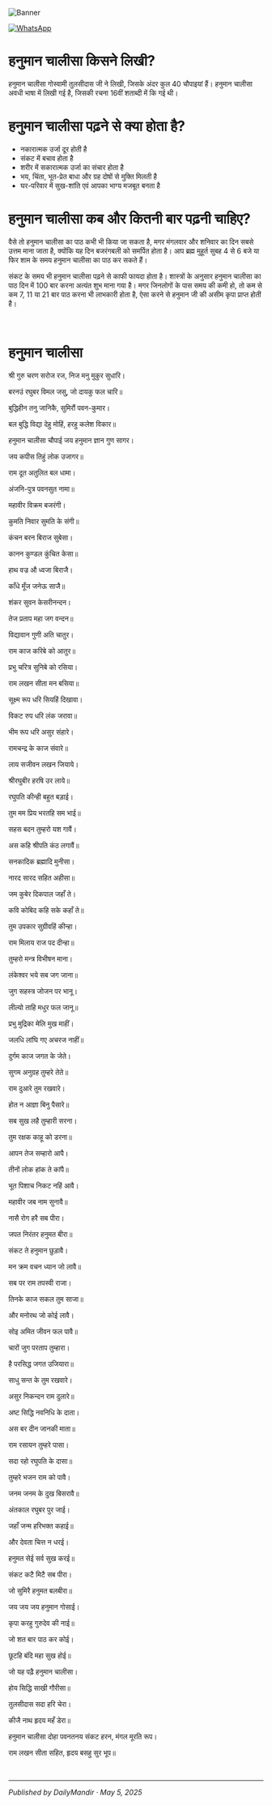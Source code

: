 <!-- Banner SVG -->
![Banner](http://raw.githubusercontent.com/anandwana001/content-repo/refs/heads/main/chalisa/hanuman/hanumanchalisa.png)

<!-- Share & WhatsApp icons as SVG -->
<a href="https://api.whatsapp.com/send?text=Check%20out%20this%20article%20in%20the%20Hanuman%20Chalisa%20app%3A%20https%3A%2F%2Fwww.sattvikmitr.com%2Farticles%3FcontentUrl%3Dhttps%253A%252F%252Fraw.githubusercontent.com%252Fanandwana001%252Fcontent-repo%252Frefs%252Fheads%252Fmain%252Fchalisa%252Fhanuman%252Fhanuman_chalisa_english.md%26title%3DHanuman%2520Chalisa">
  <img src="https://raw.githubusercontent.com/anandwana001/content-repo/refs/heads/main/assets/ic_wtsapp_share_rounded.svg" alt="WhatsApp"/>
</a>

<br>

# हनुमान चालीसा किसने लिखी?

हनुमान चालीसा गोस्वामी तुलसीदास जी ने लिखी, जिसके अंदर कुल 40 चौपाइयां हैं। हनुमान चालीसा अवधी भाषा में लिखी गई है, जिसकी रचना 16वीं शताब्दी में कि गई थी।

# हनुमान चालीसा पढ़ने से क्या होता है?

- नकारात्मक उर्जा दूर होती है
- संकट में बचाव होता है
- शरीर में सकारात्मक उर्जा का संचार होता है
- भय, चिंता, भूत-प्रेत बाधा और ग्रह दोषों से मुक्ति मिलती है
- घर-परिवार में सुख-शांति एवं आपका भाग्य मजबूत बनता है


# हनुमान चालीसा कब और कितनी बार पढ़नी चाहिए?

वैसे तो हनुमान चालीसा का पाठ कभी भी किया जा सकता है, मगर मंगलवार और शनिवार का दिन सबसे उत्तम माना जाता है, क्योंकि यह दिन बजरंगबली को समर्पित होता है। आप ब्रह्म मुहूर्त सुबह 4 से 6 बजे या फिर शाम के समय हनुमान चालीसा का पाठ कर सकते हैं।

संकट के समय भी हनुमान चालीसा पढ़ने से काफी फायदा होता है। शास्त्रों के अनुसार हनुमान चालीसा का पाठ दिन में 100 बार करना अत्यंत शुभ माना गया है। मगर जिनलोगों के पास समय की कमी हो, तो कम से कम 7, 11 या 21 बार पाठ करना भी लाभकारी होता है, ऐसा करने से हनुमान जी की असीम कृपा प्राप्त होती है।


<br>

# हनुमान चालीसा




श्री गुरु चरण सरोज रज, निज मनु मुकुर सुधारि।

बरनउं रघुबर विमल जसु, जो दायकु फल चारि॥

बुद्धिहीन तनु जानिकै, सुमिरौं पवन-कुमार।

बल बुद्धि विद्या देहु मोहिं, हरहु कलेश विकार॥

हनुमान चालीसा चौपाई
जय हनुमान ज्ञान गुण सागर।

जय कपीस तिहुं लोक उजागर॥

राम दूत अतुलित बल धामा।

अंजनि-पुत्र पवनसुत नामा॥

महावीर विक्रम बजरंगी।

कुमति निवार सुमति के संगी॥

कंचन बरन बिराज सुबेसा।

कानन कुण्डल कुंचित केसा॥

हाथ वज्र औ ध्वजा बिराजै।

काँधे मूँज जनेऊ साजै॥

शंकर सुवन केसरीनन्दन।

तेज प्रताप महा जग वन्दन॥

विद्यावान गुणी अति चातुर।

राम काज करिबे को आतुर॥

प्रभु चरित्र सुनिबे को रसिया।

राम लखन सीता मन बसिया॥

सूक्ष्म रूप धरि सियहिं दिखावा।

विकट रुप धरि लंक जरावा॥

भीम रूप धरि असुर संहारे।

रामचन्द्र के काज संवारे॥

लाय सजीवन लखन जियाये।

श्रीरघुबीर हरषि उर लाये॥

रघुपति कीन्ही बहुत बड़ाई।

तुम मम प्रिय भरतहि सम भाई॥

सहस बदन तुम्हरो यश गावैं।

अस कहि श्रीपति कंठ लगावैं॥

सनकादिक ब्रह्मादि मुनीसा।

नारद सारद सहित अहीसा॥

जम कुबेर दिकपाल जहाँ ते।

कवि कोबिद कहि सके कहाँ ते॥

तुम उपकार सुग्रीवहिं कीन्हा।

राम मिलाय राज पद दीन्हा॥

तुम्हरो मन्त्र विभीषन माना।

लंकेश्वर भये सब जग जाना॥

जुग सहस्त्र जोजन पर भानू।

लील्यो ताहि मधुर फल जानू॥

प्रभु मुद्रिका मेलि मुख माहीं।

जलधि लांघि गए अचरज नाहीं॥

दुर्गम काज जगत के जेते।

सुगम अनुग्रह तुम्हरे तेते॥

राम दुआरे तुम रखवारे।

होत न आज्ञा बिनु पैसारे॥

सब सुख लहै तुम्हारी सरना।

तुम रक्षक काहू को डरना॥

आपन तेज सम्हारो आपै।

तीनों लोक हांक ते कांपै॥

भूत पिशाच निकट नहिं आवै।

महावीर जब नाम सुनावै॥

नासै रोग हरै सब पीरा।

जपत निरंतर हनुमत बीरा॥

संकट ते हनुमान छुड़ावै।

मन क्रम वचन ध्यान जो लावै॥

सब पर राम तपस्वी राजा।

तिनके काज सकल तुम साजा॥

और मनोरथ जो कोई लावै।

सोइ अमित जीवन फल पावै॥

चारों जुग परताप तुम्हारा।

है परसिद्ध जगत उजियारा॥

साधु सन्त के तुम रखवारे।

असुर निकन्दन राम दुलारे॥

अष्ट सिद्धि नवनिधि के दाता।

अस बर दीन जानकी माता॥

राम रसायन तुम्हरे पासा।

सदा रहो रघुपति के दासा॥

तुम्हरे भजन राम को पावै।

जनम जनम के दुख बिसरावै॥

अंतकाल रघुबर पुर जाई।

जहाँ जन्म हरिभक्त कहाई॥

और देवता चित्त न धरई।

हनुमत सेई सर्व सुख करई॥

संकट कटै मिटै सब पीरा।

जो सुमिरै हनुमत बलबीरा॥

जय जय जय हनुमान गोसाई।

कृपा करहु गुरुदेव की नाई॥

जो शत बार पाठ कर कोई।

छूटहि बंदि महा सुख होई॥

जो यह पढ़ै हनुमान चालीसा।

होय सिद्धि साखी गौरीसा॥

तुलसीदास सदा हरि चेरा।

कीजै नाथ हृदय महँ डेरा॥

हनुमान चालीसा दोहा
पवनतनय संकट हरन, मंगल मूरति रूप।

राम लखन सीता सहित, हृदय बसहु सुर भूप॥

<br>

---

*Published by DailyMandir · May 5, 2025*


